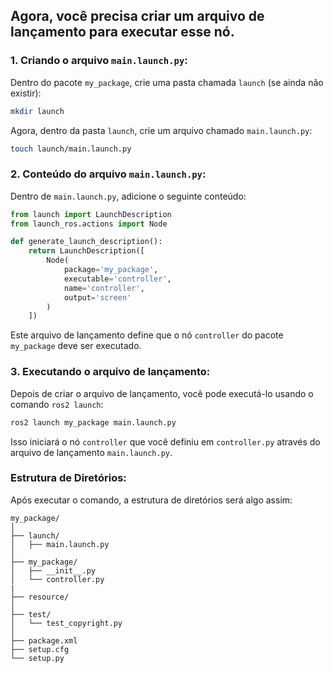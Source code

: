 ## Agora, você precisa criar um arquivo de lançamento para executar esse nó.

### 1. Criando o arquivo `main.launch.py`:

Dentro do pacote `my_package`, crie uma pasta chamada `launch` (se ainda não existir):

```bash
mkdir launch
```

Agora, dentro da pasta `launch`, crie um arquivo chamado `main.launch.py`:

```bash
touch launch/main.launch.py
```

### 2. Conteúdo do arquivo `main.launch.py`:

Dentro de `main.launch.py`, adicione o seguinte conteúdo:

```python
from launch import LaunchDescription
from launch_ros.actions import Node

def generate_launch_description():
    return LaunchDescription([
        Node(
            package='my_package',
            executable='controller',
            name='controller',
            output='screen'
        )
    ])
```

Este arquivo de lançamento define que o nó `controller` do pacote `my_package` deve ser executado.

### 3. Executando o arquivo de lançamento:

Depois de criar o arquivo de lançamento, você pode executá-lo usando o comando `ros2 launch`:

```bash
ros2 launch my_package main.launch.py
```

Isso iniciará o nó `controller` que você definiu em `controller.py` através do arquivo de lançamento `main.launch.py`.

### Estrutura de Diretórios:

Após executar o comando, a estrutura de diretórios será algo assim:

```
my_package/
│
├── launch/
│   ├── main.launch.py
│
├── my_package/
│   ├── __init__.py
│   └── controller.py
|
├── resource/
│
├── test/
│   └── test_copyright.py
│
├── package.xml
├── setup.cfg
└── setup.py
```